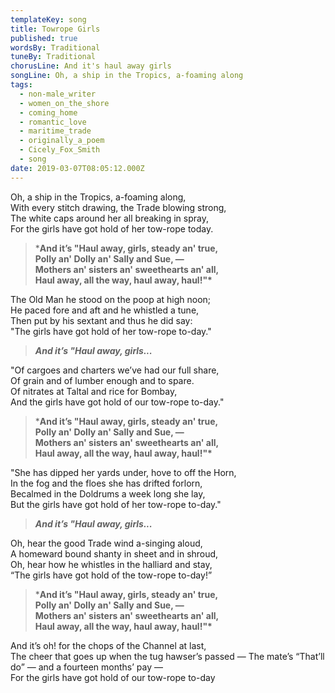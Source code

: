 ```yaml
---
templateKey: song
title: Towrope Girls
published: true
wordsBy: Traditional
tuneBy: Traditional
chorusLine: And it's haul away girls
songLine: Oh, a ship in the Tropics, a-foaming along
tags:
  - non-male_writer
  - women_on_the_shore
  - coming_home
  - romantic_love
  - maritime_trade
  - originally_a_poem
  - Cicely_Fox_Smith
  - song
date: 2019-03-07T08:05:12.000Z
---
```

Oh, a ship in the Tropics, a-foaming along,\
With every stitch drawing, the Trade blowing strong,\
The white caps around her all breaking in spray,\
For the girls have got hold of her tow-rope today.

>***And it’s "Haul away, girls, steady an' true,\
Polly an' Dolly an' Sally and Sue, —\
Mothers an' sisters an' sweethearts an' all,\
Haul away, all the way, haul away, haul!"\***

The Old Man he stood on the poop at high noon;\
He paced fore and aft and he whistled a tune,\
Then put by his sextant and thus he did say:\
"The girls have got hold of her tow-rope to-day."

>***And it’s "Haul away, girls...***

"Of cargoes and charters we’ve had our full share,\
Of grain and of lumber enough and to spare.\
Of nitrates at Taltal and rice for Bombay,\
And the girls have got hold of our tow-rope to-day."

>***And it’s "Haul away, girls, steady an' true,\
Polly an' Dolly an' Sally and Sue, —\
Mothers an' sisters an' sweethearts an' all,\
Haul away, all the way, haul away, haul!"\***

"She has dipped her yards under, hove to off the Horn,\
In the fog and the floes she has drifted forlorn,\
Becalmed in the Doldrums a week long she lay,\
But the girls have got hold of her tow-rope to-day."

>***And it’s "Haul away, girls...***

Oh, hear the good Trade wind a-singing aloud,\
A homeward bound shanty in sheet and in shroud,\
Oh, hear how he whistles in the halliard and stay,\
“The girls have got hold of the tow-rope to-day!”

>***And it’s "Haul away, girls, steady an' true,\
Polly an' Dolly an' Sally and Sue, —\
Mothers an' sisters an' sweethearts an' all,\
Haul away, all the way, haul away, haul!"\***

And it’s oh! for the chops of the Channel at last,\
The cheer that goes up when the tug hawser’s passed —
The mate’s “That’ll do” — and a fourteen months’ pay — \
For the girls have got hold of our tow-rope to-day
